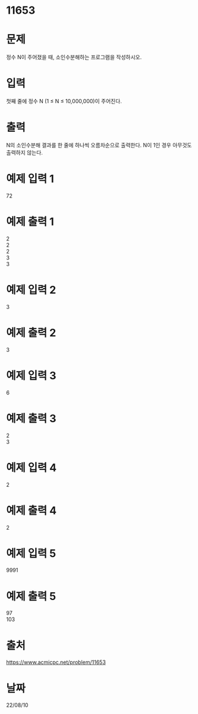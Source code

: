 # 11653

# 문제
정수 N이 주어졌을 때, 소인수분해하는 프로그램을 작성하시오.

# 입력
첫째 줄에 정수 N (1 ≤ N ≤ 10,000,000)이 주어진다.

# 출력
N의 소인수분해 결과를 한 줄에 하나씩 오름차순으로 출력한다. N이 1인 경우 아무것도 출력하지 않는다.

# 예제 입력 1 
72

# 예제 출력 1 
2  
2  
2  
3  
3  

# 예제 입력 2 
3 

# 예제 출력 2 
3 

# 예제 입력 3 
6

# 예제 출력 3 
2  
3  

# 예제 입력 4 
2 

# 예제 출력 4 
2 

# 예제 입력 5 
9991

# 예제 출력 5 
97  
103  

# 출처
https://www.acmicpc.net/problem/11653

# 날짜
22/08/10

